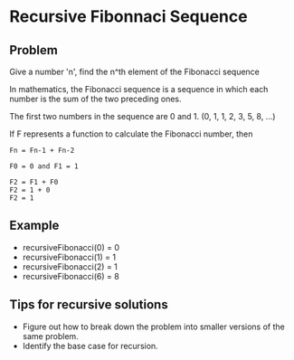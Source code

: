 # Recursive Fibonnaci Sequence

## Problem

Give a number 'n', find the n^th element of the Fibonacci sequence

In mathematics, the Fibonacci sequence is a sequence in which each number is the sum of the two preceding ones.

The first two numbers in the sequence are 0 and 1. (0, 1, 1, 2, 3, 5, 8, ...)

If F represents a function to calculate the Fibonacci number, then

```
Fn = Fn-1 + Fn-2
```

```
F0 = 0 and F1 = 1
```

```
F2 = F1 + F0
F2 = 1 + 0
F2 = 1
```

## Example

- recursiveFibonacci(0) = 0
- recursiveFibonacci(1) = 1
- recursiveFibonacci(2) = 1
- recursiveFibonacci(6) = 8

## Tips for recursive solutions

- Figure out how to break down the problem into smaller versions of the same problem.
- Identify the base case for recursion.

```

```
